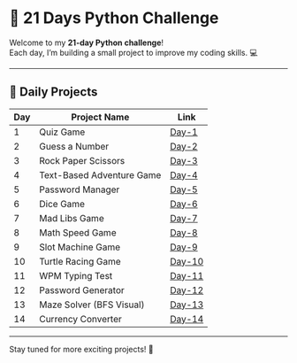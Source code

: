 # 🐍 21 Days Python Challenge

Welcome to my **21-day Python challenge**!  
Each day, I’m building a small project to improve my coding skills. 💻

---

## 📅 Daily Projects

| Day | Project Name              | Link              |
|-----|---------------------------|-------------------|
| 1   | Quiz Game                 | [Day-1](Day-1/)   |
| 2   | Guess a Number            | [Day-2](Day-2/)   |
| 3   | Rock Paper Scissors       | [Day-3](Day-3/)   |
| 4   | Text-Based Adventure Game | [Day-4](Day-4/)   |
| 5   | Password Manager          | [Day-5](Day-5/)   |
| 6   | Dice Game                 | [Day-6](Day-6/)   |
| 7   | Mad Libs Game             | [Day-7](Day-7/)   |
| 8   | Math Speed Game           | [Day-8](Day-8/)   |
| 9   | Slot Machine Game         | [Day-9](Day-9/)   |
| 10  | Turtle Racing Game        | [Day-10](Day-10/) |
| 11  | WPM Typing Test           | [Day-11](Day-11/) |
| 12  | Password Generator        | [Day-12](Day-12/) |
| 13  | Maze Solver (BFS Visual)  | [Day-13](Day-13/) |
| 14  | Currency Converter        | [Day-14](Day-14/) |

---

Stay tuned for more exciting projects! 🌟
